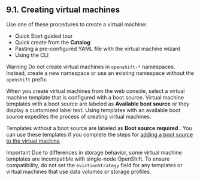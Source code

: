## 9.1. Creating virtual machines




Use one of these procedures to create a virtual machine:

- Quick Start guided tour
- Quick create from the **Catalog** 
- Pasting a pre-configured YAML file with the virtual machine wizard
- Using the CLI


Warning
Do not create virtual machines in `openshift-*` namespaces. Instead, create a new namespace or use an existing namespace without the `openshift` prefix.



When you create virtual machines from the web console, select a virtual machine template that is configured with a boot source. Virtual machine templates with a boot source are labeled as **Available boot source** or they display a customized label text. Using templates with an available boot source expedites the process of creating virtual machines.

Templates without a boot source are labeled as **Boot source required** . You can use these templates if you complete the steps for [adding a boot source to the virtual machine](https://access.redhat.com/documentation/en-us/openshift_container_platform/4.11/html-single/virtualization/#virt-adding-a-boot-source-web_virt-creating-vm-template) .

Important
Due to differences in storage behavior, some virtual machine templates are incompatible with single-node OpenShift. To ensure compatibility, do not set the `evictionStrategy` field for any templates or virtual machines that use data volumes or storage profiles.



